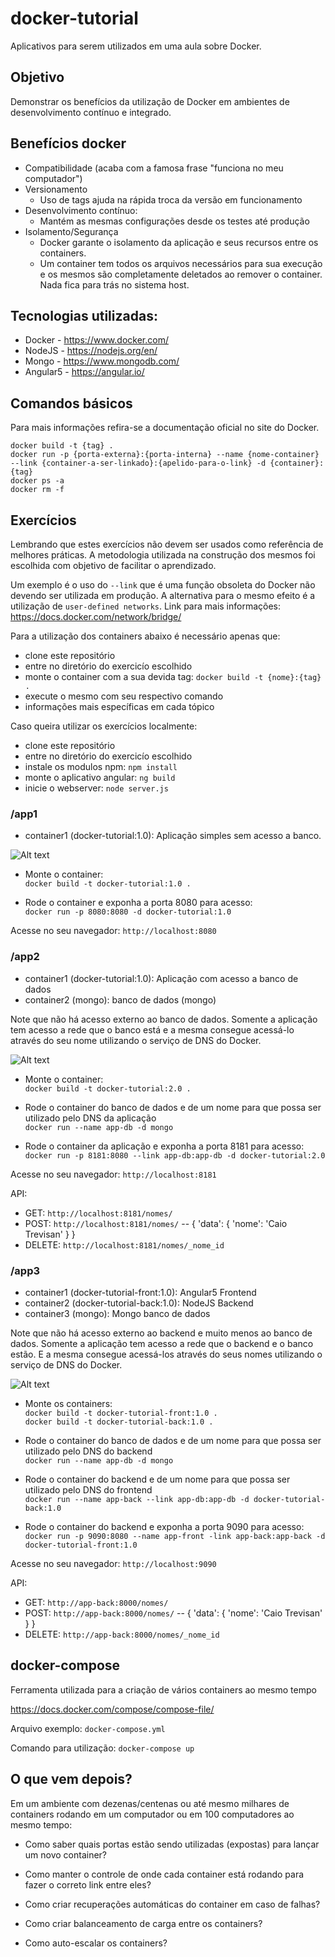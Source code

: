 # docker-tutorial
Aplicativos para serem utilizados em uma aula sobre Docker.


## Objetivo
Demonstrar os benefícios da utilização de Docker em ambientes de desenvolvimento contínuo e integrado.


## Benefícios docker
- Compatibilidade (acaba com a famosa frase "funciona no meu computador")
- Versionamento
    - Uso de tags ajuda na rápida troca da versão em funcionamento
- Desenvolvimento contínuo:
    - Mantém as mesmas configurações desde os testes até produção
- Isolamento/Segurança
    - Docker garante o isolamento da aplicação e seus recursos entre os containers.
    - Um container tem todos os arquivos necessários para sua execução e os mesmos são completamente deletados ao remover o container. Nada fica para trás no sistema host.


## Tecnologias utilizadas:

- Docker - https://www.docker.com/
- NodeJS - https://nodejs.org/en/
- Mongo - https://www.mongodb.com/
- Angular5 - https://angular.io/


## Comandos básicos
Para mais informações refira-se a documentação oficial no site do Docker.

`docker build -t {tag} .`  
`docker run -p {porta-externa}:{porta-interna} --name {nome-container} --link {container-a-ser-linkado}:{apelido-para-o-link} -d {container}:{tag}`  
`docker ps -a`  
`docker rm -f`  


## Exercícios
Lembrando que estes exercícios não devem ser usados como referência de melhores práticas. A metodologia utilizada na construção dos mesmos foi escolhida com objetivo de facilitar o aprendizado.

Um exemplo é o uso do `--link` que é uma função obsoleta do Docker não devendo ser utilizada em produção. A alternativa para o mesmo efeito é a utilização de `user-defined networks`. Link para mais informações: https://docs.docker.com/network/bridge/

Para a utilização dos containers abaixo é necessário apenas que:  
- clone este repositório
- entre no diretório do exercicío escolhido
- monte o container com a sua devida tag: `docker build -t {nome}:{tag} .`
- execute o mesmo com seu respectivo comando
- informações mais específicas em cada tópico

Caso queira utilizar os exercícios localmente:  
- clone este repositório
- entre no diretório do exercicío escolhido
- instale os modulos npm: `npm install`
- monte o aplicativo angular: `ng build`
- inicie o webserver: `node server.js`


### /app1
- container1 (docker-tutorial:1.0): Aplicação simples sem acesso a banco.

![Alt text](./images/app1.png?raw=true "app1 diagram")

- Monte o container:  
`docker build -t docker-tutorial:1.0 .`  

- Rode o container e exponha a porta 8080 para acesso:  
`docker run -p 8080:8080 -d docker-tutorial:1.0`

Acesse no seu navegador: `http://localhost:8080`


### /app2
- container1 (docker-tutorial:1.0): Aplicação com acesso a banco de dados
- container2 (mongo): banco de dados (mongo)

Note que não há acesso externo ao banco de dados. Somente a aplicação tem acesso a rede que o banco está e a mesma consegue acessá-lo através do seu nome utilizando o serviço de DNS do Docker.

![Alt text](./images/app2.png?raw=true "app2 diagram")

- Monte o container:  
`docker build -t docker-tutorial:2.0 .`  

- Rode o container do banco de dados e de um nome para que possa ser utilizado pelo DNS da aplicação  
`docker run --name app-db -d mongo`  

- Rode o container da aplicação e exponha a porta 8181 para acesso:  
`docker run -p 8181:8080 --link app-db:app-db -d docker-tutorial:2.0`  

Acesse no seu navegador: `http://localhost:8181`

API:
- GET: `http://localhost:8181/nomes/`
- POST: `http://localhost:8181/nomes/` -- { 'data': { 'nome': 'Caio Trevisan' } }
- DELETE: `http://localhost:8181/nomes/_nome_id`


### /app3
- container1 (docker-tutorial-front:1.0): Angular5 Frontend
- container2 (docker-tutorial-back:1.0): NodeJS Backend
- container3 (mongo): Mongo banco de dados

Note que não há acesso externo ao backend e muito menos ao banco de dados. Somente a aplicação tem acesso a rede que o backend e o banco estão. E a mesma consegue acessá-los através do seus nomes utilizando o serviço de DNS do Docker.

![Alt text](./images/app3.png?raw=true "app3 diagram")


- Monte os containers:  
`docker build -t docker-tutorial-front:1.0 .`  
`docker build -t docker-tutorial-back:1.0 .`  

- Rode o container do banco de dados e de um nome para que possa ser utilizado pelo DNS do backend  
`docker run --name app-db -d mongo`  

- Rode o container do backend e de um nome para que possa ser utilizado pelo DNS do frontend  
`docker run --name app-back --link app-db:app-db -d docker-tutorial-back:1.0`  

- Rode o container do backend e exponha a porta 9090 para acesso:  
`docker run -p 9090:8080 --name app-front -link app-back:app-back -d docker-tutorial-front:1.0`  

Acesse no seu navegador: `http://localhost:9090`

API:
- GET: `http://app-back:8000/nomes/`
- POST: `http://app-back:8000/nomes/` -- { 'data': { 'nome': 'Caio Trevisan' } }
- DELETE: `http://app-back:8000/nomes/_nome_id`


## docker-compose
Ferramenta utilizada para a criação de vários containers ao mesmo tempo  

https://docs.docker.com/compose/compose-file/

Arquivo exemplo: `docker-compose.yml`

Comando para utilização: `docker-compose up`


## O que vem depois?
Em um ambiente com dezenas/centenas ou até mesmo milhares de containers rodando em um computador ou em 100 computadores ao mesmo tempo:

- Como saber quais portas estão sendo utilizadas (expostas) para lançar um novo container?

- Como manter o controle de onde cada container está rodando para fazer o correto link entre eles?

- Como criar recuperações automáticas do container em caso de falhas?

- Como criar balanceamento de carga entre os containers?

- Como auto-escalar os containers?